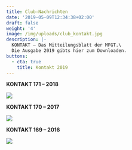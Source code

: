 ```yaml
---
title: Club-Nachrichten
date: '2019-05-09T12:34:38+02:00'
draft: false
weight: '4'
image: /img/uploads/club_kontakt.jpg
description: |-
  KONTAKT – Das Mitteilungsblatt der MFGT.\
  Die Ausgabe 2019 gibts hier zum Downloaden.
buttons:
  - cta: true
    title: Kontakt 2019
---
```

**KONTAKT 171 – 2018**

![](/img/uploads/bild_kontakt_2018.jpg)

**KONTAKT 170 – 2017**

![](/img/uploads/bild_kontakt_2017.jpg)

**KONTAKT 169 – 2016**

![](/img/uploads/bild_kontakt_2016.jpg)
